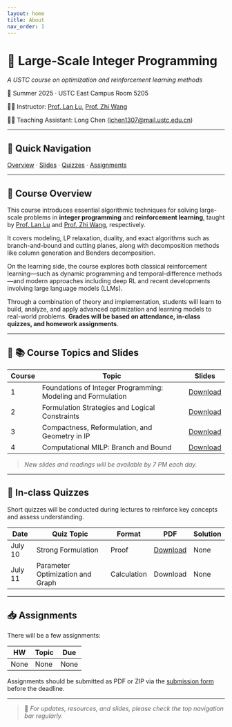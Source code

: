 ```yaml
---
layout: home
title: About
nav_order: 1
---
```



# 📘 Large-Scale Integer Programming
*A USTC course on optimization and reinforcement learning methods*

📍 Summer 2025 · USTC East Campus Room 5205  

👨‍🏫 Instructor: [Prof. Lan Lu](https://bs.ustc.edu.cn/chinese/profile-1928.html), [Prof. Zhi Wang](https://heyuanmingong.github.io/)

🧑‍💻 Teaching Assistant: Long Chen (lchen1307@mail.ustc.edu.cn)

---

## 🔗 Quick Navigation

[Overview](#overview) · [Slides](#schedule) · [Quizzes](#quizzes) · [Assignments](#assignments)

---

## 🧭 Course Overview <a id="overview"></a>

This course introduces essential algorithmic techniques for solving large-scale problems in **integer programming** and **reinforcement learning**, taught by [Prof. Lan Lu]((https://bs.ustc.edu.cn/chinese/profile-1928.html)) and [Prof. Zhi Wang](https://heyuanmingong.github.io/), respectively. 

It covers modeling, LP relaxation, duality, and exact algorithms such as branch-and-bound and cutting planes, along with decomposition methods like column generation and Benders decomposition. 

On the learning side, the course explores both classical reinforcement learning—such as dynamic programming and temporal-difference methods—and modern approaches including deep RL and recent developments involving large language models (LLMs). 

Through a combination of theory and implementation, students will learn to build, analyze, and apply advanced optimization and learning models to real-world problems. **Grades will be based on attendance, in-class quizzes, and homework assignments**.

---


## 📆 📚 Course Topics and Slides <a id="schedule"></a>

| Course | Topic | Slides |
|--------|-------|--------|
| 1 | Foundations of Integer Programming: Modeling and Formulation | [Download](https://lchen1307.github.io/ip-rl/assets/files/Lecture1.pdf)
| 2 | Formulation Strategies and Logical Constraints | [Download](https://lchen1307.github.io/ip-rl/assets/files/Lecture2.pdf)
| 3 | Compactness, Reformulation, and Geometry in IP | [Download](https://lchen1307.github.io/ip-rl/assets/files/Lecture3.pdf)
| 4 | Computational MILP: Branch and Bound | [Download](https://lchen1307.github.io/ip-rl/assets/files/Lecture7.pdf)

> *New slides and readings will be available by 7 PM each day.*

---

## 📝 In-class Quizzes <a id="quizzes"></a>

Short quizzes will be conducted during lectures to reinforce key concepts and assess understanding.

| Date     | Quiz Topic        | Format         | PDF            | Solution         |
|----------|-------------------|----------------|----------------|------------------|
| July 10  | Strong Formulation  | Proof | [Download](https://lchen1307.github.io/ip-rl/assets/files/test1.pdf) | None|
| July 11  | Parameter Optimization and Graph  | Calculation | Download | None |


---

## 📥 Assignments <a id="assignments"></a>

There will be a few assignments:

| HW | Topic | Due |
|----|-------|-----|
| None | None| None|

Assignments should be submitted as PDF or ZIP via the [submission form](#) before the deadline.

---

> 📌 *For updates, resources, and slides, please check the top navigation bar regularly.*
